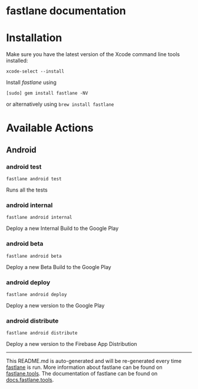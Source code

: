 fastlane documentation
================
# Installation

Make sure you have the latest version of the Xcode command line tools installed:

```
xcode-select --install
```

Install _fastlane_ using
```
[sudo] gem install fastlane -NV
```
or alternatively using `brew install fastlane`

# Available Actions
## Android
### android test
```
fastlane android test
```
Runs all the tests
### android internal
```
fastlane android internal
```
Deploy a new Internal Build to the Google Play
### android beta
```
fastlane android beta
```
Deploy a new Beta Build to the Google Play
### android deploy
```
fastlane android deploy
```
Deploy a new version to the Google Play
### android distribute
```
fastlane android distribute
```
Deploy a new version to the Firebase App Distribution

----

This README.md is auto-generated and will be re-generated every
time [fastlane](https://fastlane.tools) is run. More information about fastlane can be found
on [fastlane.tools](https://fastlane.tools). The documentation of fastlane can be found
on [docs.fastlane.tools](https://docs.fastlane.tools).
